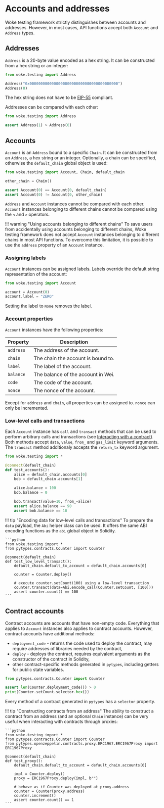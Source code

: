 # Accounts and addresses

Woke testing framework strictly distinguishes between accounts and addresses.
However, in most cases, API functions accept both `Account` and `Address` types.

## Addresses

`Address` is a 20-byte value encoded as a hex string. It can be constructed from
a hex string or an integer:

```python
from woke.testing import Address

Address("0x0000000000000000000000000000000000000000")
Address(0)
```

The hex string does not have to be [EIP-55](https://eips.ethereum.org/EIPS/eip-55) compliant.

Addresses can be compared with each other:

```python
from woke.testing import Address

assert Address(1) > Address(0)
```

## Accounts

`Account` is an `Address` bound to a specific `Chain`. It can be constructed from
an `Address`, a hex string or an integer. Optionally, a chain can be specified, otherwise
the `default_chain` global object is used:

```python
from woke.testing import Account, Chain, default_chain

other_chain = Chain()

assert Account(0) == Account(0, default_chain)
assert Account(0) != Account(0, other_chain)
```

`Address` and `Account` instances cannot be compared with each other. `Account` instances belonging to different
chains cannot be compared using the `<` and `>` operators.

!!! warning "Using accounts belonging to different chains"
    To save users from accidentally using accounts belonging to different chains, Woke testing framework
    does not accept `Account` instances belonging to different chains in most API functions. To overcome
    this limitation, it is possible to use the `address` property of an `Account` instance.

### Assigning labels

`Account` instances can be assigned labels. Labels override the default string representation
of the account:

```python
from woke.testing import Account

account = Account(0)
account.label = "ZERO"
```

Setting the label to `None` removes the label.

### Account properties

`Account` instances have the following properties:

| Property  | Description                        |
|-----------|------------------------------------|
| `address` | The address of the account.        |
| `chain`   | The chain the account is bound to. |
| `label`   | The label of the account.          |
| `balance` | The balance of the account in Wei. |
| `code`    | The code of the account.           |
| `nonce`   | The nonce of the account.          |

Except for `address` and `chain`, all properties can be assigned to. `nonce` can only be incremented.

### Low-level calls and transactions

Each `Account` instance has `call` and `transact` methods that can be used to perform arbitrary
calls and transactions (see [Interacting with a contract](basic-usage.md#interacting-with-a-contract)).
Both methods accept `data`, `value`, `from_` and `gas_limit` keyword arguments. The `transact` method
additionaly accepts the `return_tx` keyword argument.

```python
from woke.testing import *

@connect(default_chain)
def test_accounts():
    alice = default_chain.accounts[0]
    bob = default_chain.accounts[1]

    alice.balance = 100
    bob.balance = 0

    bob.transact(value=10, from_=alice)
    assert alice.balance == 90
    assert bob.balance == 10
```

!!! tip "Encoding data for low-level calls and transactions"
    To prepare the `data` payload, the `Abi` helper class can be used. It offers the same ABI encoding
    functions as the `abi` global object in Solidity.

    ```python
    from woke.testing import *
    from pytypes.contracts.Counter import Counter

    @connect(default_chain)
    def test_low_level_transact():
        default_chain.default_tx_account = default_chain.accounts[0]

        counter = Counter.deploy()

        # execute counter.setCount(100) using a low-level transaction
        counter.transact(data=Abi.encode_call(Counter.setCount, [100]))
        assert counter.count() == 100
    ```
    
## Contract accounts

Contract accounts are accounts that have non-empty code. Everything that applies to `Account` instances
also applies to contract accounts. However, contract accounts have additional methods:

- `deployment_code` - returns the code used to deploy the contract, may require addresses of libraries needed by the contract,
- `deploy` - deploys the contract, requires equivalent arguments as the constructor of the contract in Solidity,
- other contract-specific methods generated in `pytypes`, including getters for public state variables.

```python
from pytypes.contracts.Counter import Counter

assert len(Counter.deployment_code()) > 0
print(Counter.setCount.selector.hex())
```

Every method of a contract generated in `pytypes` has a `selector` property.

!!! tip "Constructing contracts from an address"
    The ability to construct a contract from an address (and an optional `Chain` instance) can be very useful
    when interacting with contracts through proxies:

    ```python
    from woke.testing import *
    from pytypes.contracts.Counter import Counter
    from pytypes.openzeppelin.contracts.proxy.ERC1967.ERC1967Proxy import ERC1967Proxy

    @connect(default_chain)
    def test_proxy():
        default_chain.default_tx_account = default_chain.accounts[0]

        impl = Counter.deploy()
        proxy = ERC1967Proxy.deploy(impl, b"")

        # behave as if Counter was deployed at proxy.address
        counter = Counter(proxy.address)
        counter.increment()
        assert counter.count() == 1
    ```
